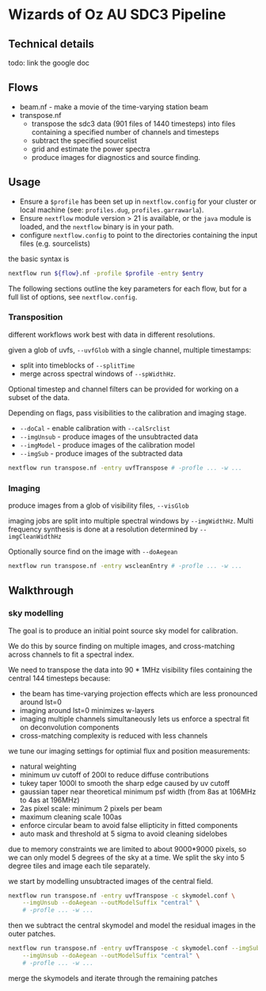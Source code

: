 # Wizards of Oz AU SDC3 Pipeline

## Technical details

todo: link the google doc

## Flows

- beam.nf - make a movie of the time-varying station beam
- transpose.nf
    - transpose the sdc3 data (901 files of 1440 timesteps) into files containing a specified number of channels and timesteps
    - subtract the specified sourcelist
    - grid and estimate the power spectra
    - produce images for diagnostics and source finding.

## Usage

- Ensure a `$profile` has been set up in `nextflow.config` for your cluster or local machine (see: `profiles.dug`, `profiles.garrawarla`).
- Ensure `nextflow` module version > 21 is available, or the `java` module is loaded, and the `nextflow` binary is in your path.
- configure `nextflow.config` to point to the directories containing the input files (e.g. sourcelists)

the basic syntax is

```bash
nextflow run ${flow}.nf -profile $profile -entry $entry
```

The following sections outline the key parameters for each flow, but for a full list of options,
see `nextflow.config`.

### Transposition

different workflows work best with data in different resolutions.

given a glob of uvfs, `--uvfGlob` with a single channel, multiple timestamps:
- split into timeblocks of `--splitTime`
- merge across spectral windows of `--spWidthHz`.

Optional timestep and channel filters can be provided for working on a subset
of the data.

Depending on flags, pass visibilities to the calibration and imaging stage.
- `--doCal` - enable calibration with `--calSrclist`
- `--imgUnsub` - produce images of the unsubtracted data
- `--imgModel` - produce images of the calibration model
- `--imgSub` - produce images of the subtracted data

```bash
nextflow run transpose.nf -entry uvfTranspose # -profle ... -w ...
```

### Imaging

produce images from a glob of visibility files, `--visGlob`

imaging jobs are split into multiple spectral windows by `--imgWidthHz`.
Multi frequency synthesis is done at a resolution determined by `--imgCleanWidthHz`

Optionally source find on the image with `--doAegean`

```bash
nextflow run transpose.nf -entry wscleanEntry # -profle ... -w ...
```

## Walkthrough

### sky modelling

The goal is to produce an initial point source sky model for calibration.

We do this by source finding on multiple images, and cross-matching across
channels to fit a spectral index.

We need to transpose the data into 90 * 1MHz visibility files containing the
central 144 timesteps because:
- the beam has time-varying projection effects which are less pronounced around lst=0
- imaging around lst=0 minimizes w-layers
- imaging multiple channels simultaneously lets us enforce a spectral fit on deconvolution components
- cross-matching complexity is reduced with less channels

we tune our imaging settings for optimial flux and position measurements:
- natural weighting
- minimum uv cutoff of 200l to reduce diffuse contributions
- tukey taper 1000l to smooth the sharp edge caused by uv cutoff
- gaussian taper near theoretical minimum psf width (from 8as at 106MHz to 4as at 196MHz)
- 2as pixel scale: minimum 2 pixels per beam
- maximum cleaning scale 100as
- enforce circular beam to avoid false ellipticity in fitted components
- auto mask and threshold at 5 sigma to avoid cleaning sidelobes

due to memory constraints we are limited to about 9000*9000 pixels, so we can only model 5 degrees
of the sky at a time. We split the sky into 5 degree tiles and image each tile separately.

we start by modelling unsubtracted images of the central field.

```bash
nextflow run transpose.nf -entry uvfTranspose -c skymodel.conf \
    --imgUnsub --doAegean --outModelSuffix "central" \
    # -profle ... -w ...
```

then we subtract the central skymodel and model the residual images in the outer patches.

```bash
nextflow run transpose.nf -entry uvfTranspose -c skymodel.conf --imgSub --doAegean \
    --imgUnsub --doAegean --outModelSuffix "central" \
    # -profle ... -w ...
```

merge the skymodels and iterate through the remaining patches